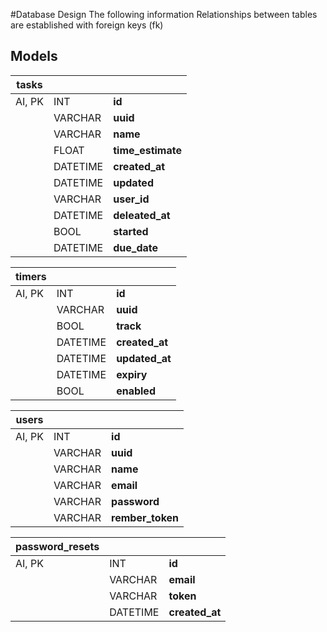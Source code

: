 #Database Design
The following information Relationships between tables are established with foreign keys (fk)

## Models

| tasks |  | |
| -- | -- | -- |
| AI, PK | INT | **id** |
|  | VARCHAR | **uuid** |
|  | VARCHAR | **name** |
|  | FLOAT | **time_estimate** |
|  | DATETIME | **created_at** |
|  | DATETIME |**updated** |
|  | VARCHAR | **user_id** |
|  | DATETIME | **deleated_at** |
|  | BOOL | **started** |
|  | DATETIME | **due_date** |

| timers |  | |
| -- | -- | -- |
| AI, PK | INT | **id** |
|  | VARCHAR | **uuid** |
| | BOOL | **track** |
| | DATETIME | **created_at** |
| | DATETIME | **updated_at** |
| | DATETIME | **expiry** |
| | BOOL | **enabled** |

| users |  | |
| -- | -- | -- |
| AI, PK | INT | **id** |
|  | VARCHAR | **uuid** |
| | VARCHAR | **name** |
| |  VARCHAR | **email** |
| |  VARCHAR | **password** |
| |  VARCHAR | **rember_token** |


| password_resets |  | |
| -- | -- | -- |
| AI, PK | INT | **id** |
| |  VARCHAR | **email** |
| |  VARCHAR | **token** |
| |  DATETIME | **created_at** |